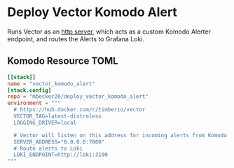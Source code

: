 # Deploy Vector Komodo Alert

Runs Vector as an [http server](https://vector.dev/docs/reference/configuration/sources/http_server/), which acts as a custom Komodo Alerter endpoint, and routes the Alerts to Grafana Loki.

## Komodo Resource TOML

```toml
[[stack]]
name = "vector_komodo_alert"
[stack.config]
repo = "mbecker20/deploy_vector_komodo_alert"
environment = """
  # https://hub.docker.com/r/timberio/vector
  VECTOR_TAG=latest-distroless
  LOGGING_DRIVER=local

  # Vector will listen on this address for incoming alerts from Komodo
  SERVER_ADDRESS="0.0.0.0:7000"
  # Route alerts to Loki
  LOKI_ENDPOINT=http://loki:3100
"""
```